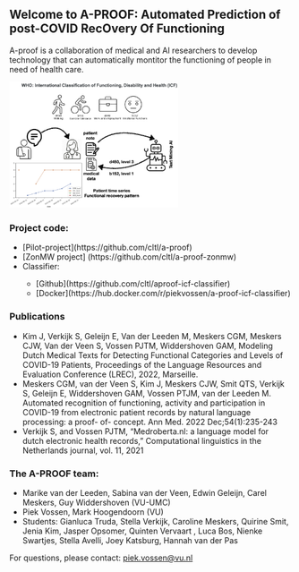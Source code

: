 ## Welcome to A-PROOF: Automated Prediction of post-COVID RecOvery Of Functioning

A-proof is a collaboration of medical and AI researchers to develop technology that can automatically montitor the functioning of people in need of health care.

<img src="https://github.com/cltl/a-proof-project/blob/main/docs/images/A-PROOF2.png" width=60% height=60%>

### Project code:

<ul>
    <li> [Pilot-project](https://github.com/cltl/a-proof) </li>
    <li> [ZonMW project] (https://github.com/cltl/a-proof-zonmw) </li>
    <li> Classifier:</li>
    <ul>
        <li> [Github](https://github.com/cltl/aproof-icf-classifier) </li>
        <li> [Docker](https://hub.docker.com/r/piekvossen/a-proof-icf-classifier) </li>
    </ul>
</ul>
    
### Publications

<ul>
    <li> Kim J, Verkijk S, Geleijn E, Van der Leeden M, Meskers CGM, Meskers CJW, Van der Veen S, Vossen PJTM, Widdershoven GAM, Modeling Dutch Medical Texts for Detecting Functional Categories and Levels of COVID-19 Patients, Proceedings of the Language Resources and Evaluation Conference (LREC), 2022, Marseille. </li>
    <li> Meskers CGM, van der Veen S, Kim J, Meskers CJW, Smit QTS, Verkijk S, Geleijn E, Widdershoven GAM, Vossen PTJM, van der Leeden M. Automated recognition of functioning, activity and participation in COVID-19 from electronic patient records by natural language processing: a proof- of- concept. Ann Med. 2022 Dec;54(1):235-243 </li>
    <li> Verkijk S, and Vossen PJTM, “Medroberta.nl: a language model for dutch electronic health records,” Computational linguistics in the Netherlands journal, vol. 11, 2021 </li>
</ul>

### The A-PROOF team:

<ul>
    <li> Marike van der Leeden, Sabina van der Veen, Edwin Geleijn, Carel Meskers, Guy Widdershoven (VU-UMC) </li>
    <li> Piek Vossen, Mark Hoogendoorn (VU) </li>
    <li> Students: Gianluca Truda, Stella Verkijk, Caroline Meskers, Quirine Smit, Jenia Kim, Jasper Opsomer, Quinten Vervaart , Luca Bos, Nienke Swartjes, Stella Avelli, Joey Katsburg, Hannah van der Pas </li>
</ul>

For questions, please contact: piek.vossen@vu.nl
